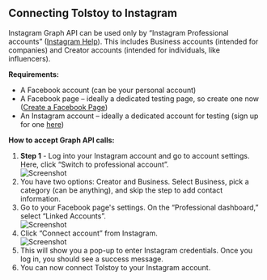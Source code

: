 ## Connecting Tolstoy to Instagram

Instagram Graph API can be used only by “Instagram Professional accounts” ([Instagram Help](https://help.instagram.com/138925576505882)). This includes Business accounts (intended for companies) and Creator accounts (intended for individuals, like influencers).

**Requirements:**

- A Facebook account (can be your personal account)
- A Facebook page – ideally a dedicated testing page, so create one now ([Create a Facebook Page](https://www.facebook.com/pages/create/))
- An Instagram account – ideally a dedicated account for testing (sign up for one [here](https://www.instagram.com/))

**How to accept Graph API calls:**

1. **Step 1** - Log into your Instagram account and go to account settings. Here, click “Switch to professional account”.  
   ![Screenshot](https://tolstoy-2c549356d0c0.intercom-attachments-7.com/i/o/673762251/7c645d6d82de3a6253f80b9c/image)
2. You have two options: Creator and Business. Select Business, pick a category (can be anything), and skip the step to add contact information.
3. Go to your Facebook page's settings. On the “Professional dashboard,” select “Linked Accounts”.  
   ![Screenshot](https://tolstoy-2c549356d0c0.intercom-attachments-7.com/i/o/673762267/656d07bcc06e1b7c4cd00854/image)
4. Click “Connect account” from Instagram.  
   ![Screenshot](https://tolstoy-2c549356d0c0.intercom-attachments-7.com/i/o/673762284/885e9d904ccdc9876b379dc6/image)
5. This will show you a pop-up to enter Instagram credentials. Once you log in, you should see a success message.
6. You can now connect Tolstoy to your Instagram account.